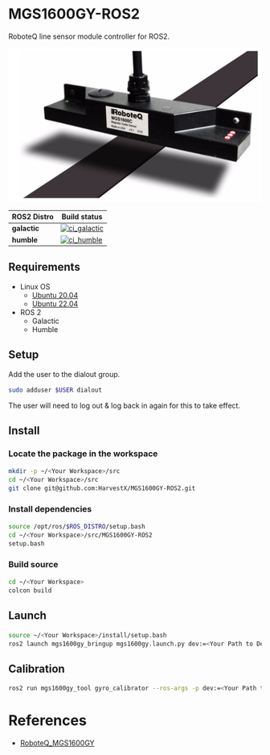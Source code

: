 # MGS1600GY-ROS2
RoboteQ line sensor module controller for ROS2.

![Image](https://github.com/HarvestX/MGS1600GY-ROS2/blob/main/media/MGS1600GY.png?raw=true)


| ROS2 Distro  | Build status                                                                                                                                                                           |
| ------------ | -------------------------------------------------------------------------------------------------------------------------------------------------------------------------------------- |
| **galactic** | [![ci_galactic](https://github.com/HarvestX/MGS1600GY-ROS2/actions/workflows/ci_galactic.yml/badge.svg)](https://github.com/HarvestX/MGS1600GY-ROS2/actions/workflows/ci_galactic.yml) |
| **humble**   | [![ci_humble](https://github.com/HarvestX/MGS1600GY-ROS2/actions/workflows/ci_humble.yml/badge.svg)](https://github.com/HarvestX/MGS1600GY-ROS2/actions/workflows/ci_humble.yml)       |

## Requirements
- Linux OS
  - [Ubuntu 20.04](https://releases.ubuntu.com/20.04/)
  - [Ubuntu 22.04](https://releases.ubuntu.com/22.04/)
- ROS 2
  - Galactic
  - Humble

## Setup
Add the user to the dialout group.

```bash
sudo adduser $USER dialout
```

The user will need to log out & log back in again for this to take effect.

## Install
### Locate the package in the workspace
```bash
mkdir -p ~/<Your Workspace>/src
cd ~/<Your Workspace>/src
git clone git@github.com:HarvestX/MGS1600GY-ROS2.git
```

### Install dependencies
```bash
source /opt/ros/$ROS_DISTRO/setup.bash
cd ~/<Your Workspace>/src/MGS1600GY-ROS2
setup.bash
```

### Build source
```bash
cd ~/<Your Workspace>
colcon build
```

## Launch
```bash
source ~/<Your Workspace>/install/setup.bash
ros2 launch mgs1600gy_bringup mgs1600gy.launch.py dev:=<Your Path to Device>
```

## Calibration
```bash
ros2 run mgs1600gy_tool gyro_calibrator --ros-args -p dev:=<Your Path to Device>
```

# References
- [RoboteQ_MGS1600GY](https://www.roboteq.com/products/navigation-sensors/line-following-sensors/mgs1600cgy-magnetic-sensor-with-gyroscope-detail)
